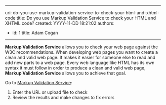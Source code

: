 

---
uri: do-you-use-markup-validation-service-to-check-your-html-and-xhtml-code
title: Do you use Markup Validation Service to check your HTML and XHTML code?
created: YYYY-11-DD 18:21:02
authors:
  - id: 1
    title: Adam Cogan
---




<span class='intro'> <p><b>Markup Validation Service</b> allows you to check your web page against the W3C recommendations. When developing web pages you want to create a clean and valid web page. It makes it easier for someone else to read and add new parts to a web page. Every web language like HTML has its own syntax it must follow in order to produce a clean and valid web page, <b>Markup Validation Service</b> allows you to achieve that goal.&#160;<br></p> </span>

<p>Go to <a href="https&#58;//validator.w3.org/" target="_blank">Markup Validation Service​</a>&#58;</p><ol><li>Enter the URL or upload file to check ​<br></li><li>Review the results and make changes to fix errors<br></li></ol>
​<br>


